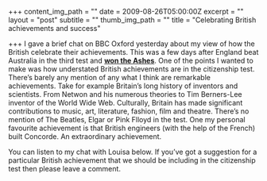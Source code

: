 +++
content_img_path = ""
date = 2009-08-26T05:00:00Z
excerpt = ""
layout = "post"
subtitle = ""
thumb_img_path = ""
title = "Celebrating British achievements and success"

+++
I gave a brief chat on BBC Oxford yesterday about my view of how the British celebrate their achievements. This was a few days after England beat Australia in the third test and [**won the Ashes**](http://news.bbc.co.uk/sport1/hi/cricket/4237610.stm). One of the points I wanted to make was how understated British achievements are in the citizenship test. There’s barely any mention of any what I think are remarkable achievements. Take for example Britain’s long history of inventors and scientists. From Netwon and his numerous theories to Tim Berners-Lee inventor of the World Wide Web. Culturally, Britain has made significant contributions to music, art, literature, fashion, film and theatre. There’s no mention of The Beatles, Elgar or Pink Flloyd in the test. One my personal favourite achievement is that British engineers (with the help of the French) built Concorde. An extraordinary achievement.

You can listen to my chat with Louisa below. If you’ve got a suggestion for a particular British achievement that we should be including in the citizenship test then please leave a comment.
